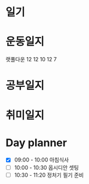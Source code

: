 # 일기

# 운동일지
랫풀다운
12
12
10
12
7

# 공부일지
# 취미일지
# Day planner

- [x] 09:00 - 10:00 아침식사
- [ ] 10:00 - 10:30 옵시디안 셋팅
- [ ] 10:30 - 11:20 정처기 필기 준비